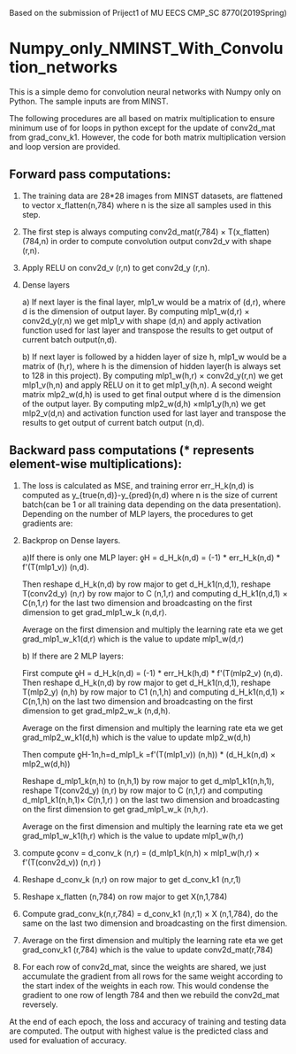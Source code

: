 Based on the submission of Priject1 of MU EECS CMP_SC 8770(2019Spring)

# Numpy_only_NMINST_With_Convolution_networks
This is a simple demo for convolution neural networks with Numpy only on Python. The sample inputs are from MINST.

The following procedures are all based on matrix multiplication to ensure minimum use of for loops in python except for the update of conv2d_mat from grad_conv_k1. However, the code for both matrix multiplication version and loop version are provided.

## Forward pass computations:

1. The training data are 28*28 images from MINST datasets, are flattened to vector x_flatten(n,784)  where n is the size all samples used in this step. 

2. The first step is always computing conv2d_mat(r,784) × T(x_flatten)(784,n)  in order to compute convolution output conv2d_v with shape (r,n).

3. Apply RELU on conv2d_v (r,n) to get conv2d_y (r,n).

4. Dense layers

    a) If next layer is the final layer, mlp1_w would be a matrix of (d,r), where d is the dimension of output layer. By computing mlp1_w(d,r) × conv2d_y(r,n) we get mlp1_v with shape (d,n) and apply activation function used for last layer and transpose the results to get output of current batch output(n,d).

    b) If next layer is followed by a hidden layer of size h, mlp1_w would be a matrix of (h,r), where h is the dimension of hidden layer(h is always set to 128 in this project). By computing mlp1_w(h,r) × conv2d_y(r,n) we get mlp1_v(h,n) and apply RELU on it to get mlp1_y(h,n). A second weight matrix mlp2_w(d,h) is used to get final output where d is the dimension of the output layer. By computing mlp2_w(d,h) ×mlp1_y(h,n) we get mlp2_v(d,n) and activation function used for last layer and transpose the results to get output of current batch output (n,d).

## Backward pass computations (* represents element-wise multiplications):

1. The loss is calculated as MSE, and training error err_H_k(n,d)  is computed as
 y_{true(n,d)}-y_{pred}(n,d)  where n is the size of current batch(can be 1 or all training data depending on the data presentation).
Depending on the number of MLP layers, the procedures to get gradients are:
2. Backprop on Dense layers.

    a)If there is only one MLP layer: ƍH = d_H_k(n,d)  = (-1) * err_H_k(n,d)  * f'(T(mlp1_v)) (n,d). 
    
    Then reshape d_H_k(n,d)  by row major to get d_H_k1(n,d,1), reshape T(conv2d_y) (n,r) by row major to C (n,1,r) and computing d_H_k1(n,d,1) × C(n,1,r)  for the last two dimension and broadcasting on the first dimension to get grad_mlp1_w_k (n,d,r). 
 
    Average on the first dimension and multiply the learning rate eta we get grad_mlp1_w_k1(d,r) which is the value to update mlp1_w(d,r)
 
    b) If there are 2 MLP layers:
    
    First compute ƍH = d_H_k(n,d)  = (-1) * err_H_k(h,d)  * f'(T(mlp2_v) (n,d). Then reshape d_H_k(n,d) by row major to get d_H_k1(n,d,1), reshape T(mlp2_y) (n,h) by row major to C1 (n,1,h) and computing d_H_k1(n,d,1) × C(n,1,h)  on the last two dimension and broadcasting on the first dimension to get grad_mlp2_w_k (n,d,h). 

    Average on the first dimension and multiply the learning rate eta we get grad_mlp2_w_k1(d,h) which is the value to update mlp2_w(d,h)

    Then compute ƍH-1n,h=d_mlp1_k =f'(T(mlp1_v)) (n,h)) * (d_H_k(n,d) × mlp2_w(d,h))
    
    Reshape d_mlp1_k(n,h) to (n,h,1) by row major to get d_mlp1_k1(n,h,1), reshape T(conv2d_y) (n,r) by row major to C (n,1,r) and computing d_mlp1_k1(n,h,1)× C(n,1,r) )  on the last two dimension and broadcasting on the first dimension to get grad_mlp1_w_k (n,h,r).
    
    Average on the first dimension and multiply the learning rate eta we get grad_mlp1_w_k1(h,r) which is the value to update mlp1_w(h,r)

3. compute ƍconv = d_conv_k (n,r) = (d_mlp1_k(n,h) ×  mlp1_w(h,r) × f'(T(conv2d_v)) (n,r) )
4. Reshape d_conv_k (n,r) on row major to get d_conv_k1 (n,r,1) 
5. Reshape x_flatten (n,784)  on row major to get X(n,1,784)  
6. Compute grad_conv_k(n,r,784) = d_conv_k1 (n,r,1)  × X (n,1,784), do the same on the last two dimension and broadcasting on the first dimension.
7. Average on the first dimension and multiply the learning rate eta we get grad_conv_k1 (r,784) which is the value to update conv2d_mat(r,784)
8. For each row of conv2d_mat, since the weights are shared, we just accumulate the gradient from all rows for the same weight according to the start index of the weights in each row. This would condense the gradient to one row of length 784 and then we rebuild the conv2d_mat reversely. 

At the end of each epoch, the loss and accuracy of training and testing data are computed. The output with highest value is the predicted class and used for evaluation of accuracy.
